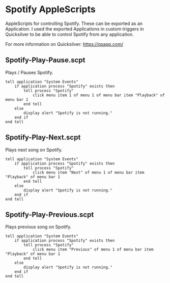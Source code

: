 Spotify AppleScripts
====================

AppleScripts for controlling Spotify.  These can be exported as an Application.
I used the exported Applications in custom triggers in Quicksilver to be able
to control Spotify from any application.

For more information on Quicksilver: https://qsapp.com/

Spotify-Play-Pause.scpt
-----------------------

Plays / Pauses Spotify.
```AppleScript
tell application "System Events"
	if application process "Spotify" exists then
		tell process "Spotify"
			click menu item 1 of menu 1 of menu bar item "Playback" of menu bar 1
		end tell
	else
		display alert "Spotify is not running."
	end if
end tell
```

Spotify-Play-Next.scpt
----------------------

Plays next song on Spotify.
```AppleScript
tell application "System Events"
	if application process "Spotify" exists then
		tell process "Spotify"
			click menu item "Next" of menu 1 of menu bar item "Playback" of menu bar 1
		end tell
	else
		display alert "Spotify is not running."
	end if
end tell
```

Spotify-Play-Previous.scpt
--------------------------

Plays previous song on Spotify.
```AppleScript
tell application "System Events"
	if application process "Spotify" exists then
		tell process "Spotify"
			click menu item "Previous" of menu 1 of menu bar item "Playback" of menu bar 1
		end tell
	else
		display alert "Spotify is not running."
	end if
end tell
```
